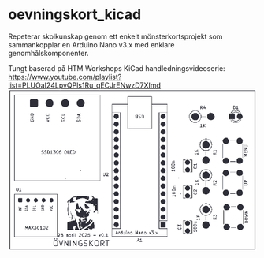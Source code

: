 # oevningskort_kicad
Repeterar skolkunskap genom ett enkelt mönsterkortsprojekt som sammankopplar en Arduino Nano v3.x med enklare genomhålskomponenter.

Tungt baserad på HTM Workshops KiCad handledningsvideoserie: https://www.youtube.com/playlist?list=PLUOaI24LpvQPls1Ru_qECJrENwzD7XImd
![Bild som representerar en förhandsvisning av mönsterkortet från PCB-tillverkaren Aislers mönsterkortsbyggare.](./oevningskort_aisler.png)
